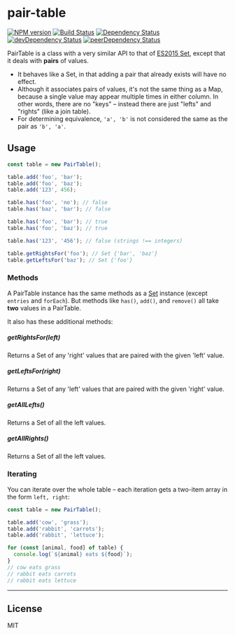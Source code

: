# pair-table

[![NPM version][npm-image]][npm-url] [![Build Status][travis-image]][travis-url] [![Dependency Status][depstat-image]][depstat-url] [![devDependency Status][devdepstat-image]][devdepstat-url] [![peerDependency Status][peerdepstat-image]][peerdepstat-url]

PairTable is a class with a very similar API to that of [ES2015 Set](https://developer.mozilla.org/en/docs/Web/JavaScript/Reference/Global_Objects/Set), except that it deals with **pairs** of values.

- It behaves like a Set, in that adding a pair that already exists will have no effect.
- Although it associates pairs of values, it's not the same thing as a Map, because a single value may appear multiple times in either column. In other words, there are no "keys" – instead there are just "lefts" and "rights" (like a join table).
- For determining equivalence, `'a', 'b'` is not considered the same as the pair as `'b', 'a'`.

## Usage

```js
const table = new PairTable();

table.add('foo', 'bar');
table.add('foo', 'baz');
table.add('123', 456);

table.has('foo', 'no'); // false
table.has('baz', 'bar'); // false

table.has('foo', 'bar'); // true
table.has('foo', 'baz'); // true

table.has('123', '456'); // false (strings !== integers)

table.getRightsFor('foo'); // Set {'bar', 'baz'}
table.getLeftsFor('baz'); // Set {'foo'}
```

### Methods

A PairTable instance has the same methods as a [Set](https://developer.mozilla.org/en/docs/Web/JavaScript/Reference/Global_Objects/Set) instance (except `entries` and `forEach`). But methods like `has()`, `add()`, and `remove()` all take **two** values in a PairTable.

It also has these additional methods:

##### getRightsFor(left)

Returns a Set of any 'right' values that are paired with the given 'left' value.

##### getLeftsFor(right)

Returns a Set of any 'left' values that are paired with the given 'right' value.

##### getAllLefts()

Returns a Set of all the left values.

##### getAllRights()

Returns a Set of all the left values.

### Iterating

You can iterate over the whole table – each iteration gets a two-item array in the form `left, right`:

```js
const table = new PairTable();

table.add('cow', 'grass');
table.add('rabbit', 'carrots');
table.add('rabbit', 'lettuce');

for (const [animal, food] of table) {
  console.log(`${animal} eats ${food}`);
}
// cow eats grass
// rabbit eats carrots
// rabbit eats lettuce
```


---

## License

MIT


<!-- badge URLs -->
[npm-url]: https://npmjs.org/package/pair-table
[npm-image]: https://img.shields.io/npm/v/pair-table.svg?style=flat-square

[travis-url]: http://travis-ci.org/callumlocke/pair-table
[travis-image]: https://img.shields.io/travis/callumlocke/pair-table.svg?style=flat-square

[depstat-url]: https://david-dm.org/callumlocke/pair-table
[depstat-image]: https://img.shields.io/david/callumlocke/pair-table.svg?style=flat-square

[devdepstat-url]: https://david-dm.org/callumlocke/pair-table#info=devDependencies
[devdepstat-image]: https://img.shields.io/david/dev/callumlocke/pair-table.svg?style=flat-square&label=devDeps

[peerdepstat-url]: https://david-dm.org/callumlocke/pair-table#info=peerDependencies
[peerdepstat-image]: https://img.shields.io/david/peer/callumlocke/pair-table.svg?style=flat-square&label=peerDeps
